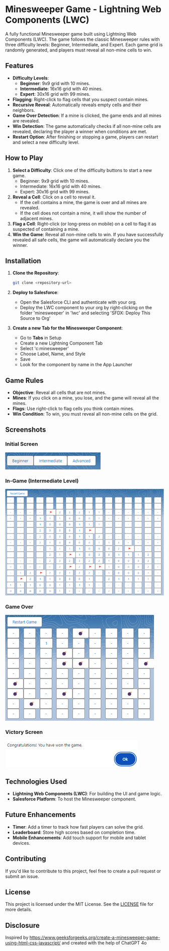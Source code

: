 # Minesweeper Game - Lightning Web Components (LWC)

A fully functional Minesweeper game built using Lightning Web Components (LWC). The game follows the classic Minesweeper rules with three difficulty levels: Beginner, Intermediate, and Expert. Each game grid is randomly generated, and players must reveal all non-mine cells to win.

## Features
- **Difficulty Levels**:
  - **Beginner**: 9x9 grid with 10 mines.
  - **Intermediate**: 16x16 grid with 40 mines.
  - **Expert**: 30x16 grid with 99 mines.
- **Flagging**: Right-click to flag cells that you suspect contain mines.
- **Recursive Reveal**: Automatically reveals empty cells and their neighbors.
- **Game Over Detection**: If a mine is clicked, the game ends and all mines are revealed.
- **Win Detection**: The game automatically checks if all non-mine cells are revealed, declaring the player a winner when conditions are met.
- **Restart Option**: After finishing or stopping a game, players can restart and select a new difficulty level.

## How to Play
1. **Select a Difficulty**: Click one of the difficulty buttons to start a new game.
    - Beginner: 9x9 grid with 10 mines.
    - Intermediate: 16x16 grid with 40 mines.
    - Expert: 30x16 grid with 99 mines.
2. **Reveal a Cell**: Click on a cell to reveal it.
   - If the cell contains a mine, the game is over and all mines are revealed.
   - If the cell does not contain a mine, it will show the number of adjacent mines.
3. **Flag a Cell**: Right-click (or long-press on mobile) on a cell to flag it as suspected of containing a mine.
4. **Win the Game**: Reveal all non-mine cells to win. If you have successfully revealed all safe cells, the game will automatically declare you the winner.

## Installation

1. **Clone the Repository**:
   ```bash
   git clone <repository-url>
   ```

2. **Deploy to Salesforce**:
   - Open the Salesforce CLI and authenticate with your org.
   - Deploy the LWC component to your org by right-clicking on the folder 'minesweeper' in 'lwc' and selecting 'SFDX: Deploy This Source to Org'

3. **Create a new Tab for the Minesweeper Component**:
   - Go to **Tabs** in Setup
   - Create a new Lightning Component Tab
   - Select 'c:minesweeper'
   - Choose Label, Name, and Style
   - Save
   - Look for the component by name in the App Launcher

## Game Rules
- **Objective**: Reveal all cells that are not mines.
- **Mines**: If you click on a mine, you lose, and the game will reveal all the mines.
- **Flags**: Use right-click to flag cells you think contain mines.
- **Win Condition**: To win, you must reveal all non-mine cells on the grid.

## Screenshots

### Initial Screen
![Initial Screen](/screenshots/init-screen.png)

### In-Game (Intermediate Level)
![In-Game](/screenshots/game.png)

### Game Over
![Game Over](/screenshots/game-over.png)

### Victory Screen
![Victory](/screenshots/victory.png)

## Technologies Used
- **Lightning Web Components (LWC)**: For building the UI and game logic.
- **Salesforce Platform**: To host the Minesweeper component.

## Future Enhancements
- **Timer**: Add a timer to track how fast players can solve the grid.
- **Leaderboard**: Store high scores based on completion time.
- **Mobile Enhancements**: Add touch support for mobile and tablet devices.

## Contributing
If you'd like to contribute to this project, feel free to create a pull request or submit an issue.

## License
This project is licensed under the MIT License. See the [LICENSE](LICENSE) file for more details.

## Disclosure
Inspired by https://www.geeksforgeeks.org/create-a-minesweeper-game-using-html-css-javascript/ and created with the help of ChatGPT 4o
